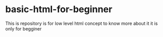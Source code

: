 # basic-html-for-beginner
This is repository is for low level html concept to know more about it
it is only for begginer 
